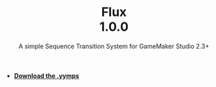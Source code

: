 <h1 align="center">Flux<br>1.0.0</h1>
<p align="center">A simple Sequence Transition System for GameMaker Studio 2.3+</p>
<br>
<ul>
  <li><h4><a href="https://github.com/FoolsLynx/Flux/releases/">Download the .yymps</a></h4></li>
</ul>
